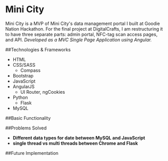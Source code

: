 # Mini City

Mini City is a MVP of Mini City's data management portal I built at Goodie Nation Hackathon. For the final project at DigitalCrafts, I am restructuring it to have three separate parts: admin portal, NFC-tag scan access pages, and API. 
 <i>Developed as a MVC Single Page Application using Angular.</i>

##Technologies & Frameworks 
- HTML
- CSS/SASS
  - Compass
- Bootstrap
- JavaScript
- AngularJS
  - UI Router, ngCookies
- Python
  - Flask
- MySQL

##Basic Functionality


##Problems Solved
- **Different data types for date between MySQL and JavaScript**
- **single thread vs multi threads between Chrome and Flask**

##Future Implementation
